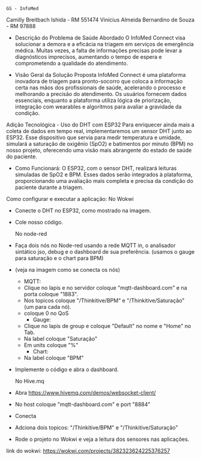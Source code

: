     GS - InfoMed

Camilly Breitbach Ishida - RM 551474
Vinícius Almeida Bernardino de Souza - RM 97888

  - Descrição do Problema de Saúde Abordado
O InfoMed Connect visa solucionar a demora e a eficácia na triagem em serviços de emergência médica. Muitas vezes, a falta de informações precisas pode levar a diagnósticos imprecisos, aumentando o tempo de espera e comprometendo a qualidade do atendimento.

  - Visão Geral da Solução Proposta
InfoMed Connect é uma plataforma inovadora de triagem para pronto-socorro que coloca a informação certa nas mãos dos profissionais de saúde, acelerando o processo e melhorando a precisão do atendimento. Os usuários fornecem dados essenciais, enquanto a plataforma utiliza lógica de priorização, integração com wearables e algoritmos para avaliar a gravidade da condição.

  Adição Tecnológica - Uso do DHT com ESP32
Para enriquecer ainda mais a coleta de dados em tempo real, implementaremos um sensor DHT junto ao ESP32. Esse dispositivo que servia  para medir temperatura e umidade, simulará a saturação de oxigênio (SpO2) e batimentos por minuto (BPM) no nosso projeto, oferecendo uma visão mais abrangente do estado de saúde do paciente.

  - Como Funcionará:
O ESP32, com o sensor DHT, realizará leituras simuladas de SpO2 e BPM. Esses dados serão integrados à plataforma, proporcionando uma avaliação mais completa e precisa da condição do paciente durante a triagem.

Como configurar e executar a aplicação:
  No Wokwi
- Conecte o DHT no ESP32, como mostrado na imagem.
- Cole nosso código.

  No node-red
- Faça dois nós no Node-red usando a rede MQTT in,  o analisador sintático jso, debug e o dashboard de sua preferência. (usamos o gauge para saturação e o chart para BPM)
- (veja na imagem como se conecta os nós) 
  - MQTT:
  - Clique no lapis e no servidor coloque "mqtt-dashboard.com" e na porta coloque "1883".
  - Nos topicos coloque "/Thinkitive/BPM" e "/Thinkitive/Saturação" (um para cada nó).
  - coloque 0 no QoS
    - Gauge:
  - Clique no lapis de group e coloque "Default" no nome e "Home" no Tab.
  - Na label coloque "Saturação"
  - Em units coloque "%"
    - Chart:
  - Na label coloque "BPM"
- Implemente o código e abra o dashboard.

  No Hive.mq
- Abra https://www.hivemq.com/demos/websocket-client/
- No host coloque "mqtt-dashboard.com" e port "8884"
- Conecta
- Adciona dois topicos: "/Thinkitive/BPM" e "/Thinkitive/Saturação"

- Rode o projeto no Wokwi e veja a leitura dos sensores nas aplicações.

link do wokwi:
  https://wokwi.com/projects/382323624225376257
